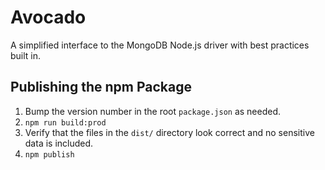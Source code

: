 # Avocado

A simplified interface to the MongoDB Node.js driver with best practices built in.

## Publishing the npm Package

1. Bump the version number in the root `package.json` as needed.
2. `npm run build:prod`
3. Verify that the files in the `dist/` directory look correct and no sensitive data is included.
4. `npm publish`
